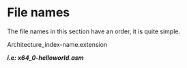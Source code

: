 # File names
The file names in this section have an order, it is quite simple.  
  
Architecture_index-name.extension 
  
***i.e: x64_0-helloworld.asm***
